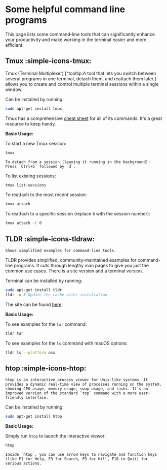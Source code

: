 # Some helpful command line programs

This page lists some command-line tools that can significantly enhance your productivity and make working in the terminal easier and more efficient.

## Tmux :simple-icons-tmux:

Tmux (Terminal Multiplexer) [^tooltip:A tool that lets you switch between several programs in one terminal, detach them, and reattach them later.] allows you to create and control multiple terminal sessions within a single window.

Can be installed by running:

```sh
sudo apt-get install tmux
```

Tmux has a comprehensive [cheat sheet](https://tmuxcheatsheet.com) for all of its commands. It's a great resource to keep handy.

**Basic Usage:**

To start a new Tmux session:

```sh
tmux
```

```admonish tip
To detach from a session (leaving it running in the background):
Press `Ctrl+b` followed by `d`.
```

To list existing sessions:

```sh
tmux list-sessions
```

To reattach to the most recent session:

```sh
tmux attach
```

To reattach to a specific session (replace `0` with the session number):

```sh
tmux attach -t 0
```

## TLDR :simple-icons-tldraw:

```admonish info
Shows simplified examples for command-line tools.
```

TLDR provides simplified, community-maintained examples for command-line programs. It cuts through lengthy man pages to give you just the common use cases. There is a site version and a terminal version.

Terminal can be installed by running:

```sh
sudo apt-get install tldr
tldr -u # Update the cache after installation
```

The site can be found [here](https://tldr.inbrowser.app).

**Basic Usage:**

To see examples for the `tar` command:

```sh
tldr tar
```

To see examples for the `ls` command with macOS options:

```sh
tldr ls --platform osx
```

## htop :simple-icons-htop:

```admonish info
htop is an interactive process viewer for Unix-like systems. It provides a dynamic real-time view of processes running on the system, showing CPU usage, memory usage, swap usage, and tasks. It's an improved version of the standard `top` command with a more user-friendly interface.
```

Can be installed by running:

```sh
sudo apt-get install htop
```

**Basic Usage:**

Simply run `htop` to launch the interactive viewer:

```sh
htop
```

```admonish tip
Inside `htop`, you can use arrow keys to navigate and function keys (like F1 for Help, F3 for Search, F9 for Kill, F10 to Quit) for various actions.
```
